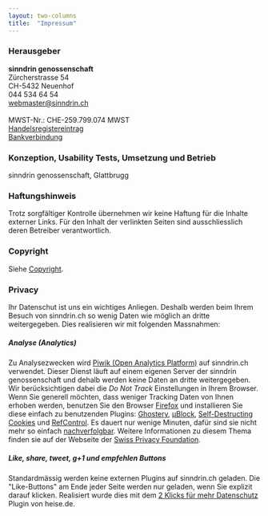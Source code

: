 ```yaml
---
layout: two-columns
title:  "Impressum"
---
```

### Herausgeber

**sinndrin genossenschaft**<br>
Zürcherstrasse 54<br>
CH-5432 Neuenhof<br>
<i class="fi-telephone"></i> 044 534 64 54<br>
<a href="mailto:webmaster@sinndrin.ch"><i class="fi-mail"></i> webmaster@sinndrin.ch</a><br><br>
MWST-Nr.: CHE-259.799.074 MWST<br>
<a href="https://zh.chregister.ch/cr-portal/auszug/auszug.xhtml;jsessionid=da3db4a28da3869dfa359420c3fb?uid=CHE-259.799.074"><i class="fi-info"></i> Handelsregistereintrag</a><br>
<a href="/ueber-uns/kontakt/#bankverbindung"><i class="fi-bitcoin-circle"></i> Bankverbindung</a>

### Konzeption, Usability Tests, Umsetzung und Betrieb

sinndrin genossenschaft, Glattbrugg

### Haftungshinweis

Trotz sorgfältiger Kontrolle übernehmen wir keine Haftung für die Inhalte externer Links. Für den Inhalt der verlinkten Seiten sind ausschliesslich deren Betreiber verantwortlich.

### Copyright
Siehe [Copyright](/ueber-uns/copyright/).

### Privacy
Ihr Datenschut ist uns ein wichtiges Anliegen. Deshalb werden beim Ihrem Besuch von sinndrin.ch so wenig Daten wie möglich an dritte weitergegeben. Dies realisieren wir mit folgenden Massnahmen:

##### Analyse (Analytics)
Zu Analysezwecken wird [Piwik (Open Analytics Platform)](http://piwik.org/) auf sinndrin.ch verwendet. Dieser Dienst läuft auf einem eigenen Server der sinndrin genossenschaft und dehalb werden keine Daten an dritte weitergegeben. Wir berücksichtigen dabei die *Do Not Track* Einstellungen in Ihrem Browser. Wenn Sie generell möchten, dass weniger Tracking Daten von Ihnen erhoben werden, benutzen Sie den Browser [Firefox](http://firefox.org/) und installieren Sie diese einfach zu benutzenden Plugins: [Ghostery](https://addons.mozilla.org/de/firefox/addon/ghostery/), [µBlock](https://addons.mozilla.org/en-US/firefox/addon/ublock/), [Self-Destructing Cookies](https://addons.mozilla.org/de/firefox/addon/self-destructing-cookies/) und [RefControl](https://addons.mozilla.org/de/firefox/addon/refcontrol/). Es dauert nur wenige Minuten, dafür sind sie nicht mehr so einfach [nachverfolgbar](http://panopticlick.eff.org/). Weitere Informationen zu diesem Thema finden sie auf der Webseite der [Swiss Privacy Foundation](http://www.privacyfoundation.ch/de/service/browserspuren.html).

##### Like, share, tweet, g+1 und empfehlen Buttons
Standardmässig werden keine externen Plugins auf sinndrin.ch geladen. Die "Like-Buttons" am Ende jeder Seite werden nur geladen, wenn Sie explizit darauf klicken. Realisiert wurde dies mit dem [2 Klicks für mehr Datenschutz](http://www.heise.de/ct/artikel/2-Klicks-fuer-mehr-Datenschutz-1333879.html) Plugin von heise.de.
